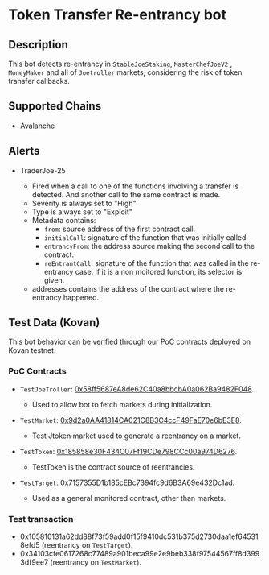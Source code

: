 # Token Transfer Re-entrancy bot

## Description

This bot detects re-entrancy in `StableJoeStaking`, `MasterChefJoeV2` , `MoneyMaker` and all of `Joetroller` markets, considering the risk of token transfer callbacks.

## Supported Chains

- Avalanche

## Alerts

- TraderJoe-25

  - Fired when a call to one of the functions involving a transfer is detected. And another call to the same contract is made.
  - Severity is always set to "High"
  - Type is always set to "Exploit"
  - Metadata contains:
    - `from`: source address of the first contract call.
    - `initialCall`: signature of the function that was initially called.
    - `entrancyFrom`: the address source making the second call to the contract.
    - `reEntrantCall`: signature of the function that was called in the re-entrancy case. If it is a non moitored function, its selector is given.
  - addresses contains the address of the contract where the re-entrancy happened.

## Test Data (Kovan)

This bot behavior can be verified through our PoC contracts deployed on Kovan testnet:

### PoC Contracts

- `TestJoeTroller`: [0x58ff5687eA8de62C40a8bbcbA0a062Ba9482F048](https://kovan.etherscan.io/address/0x58ff5687eA8de62C40a8bbcbA0a062Ba9482F048).

  - Used to allow bot to fetch markets during initialization.

- `TestMarket`: [0x9d2a0AA41814CA021C8B3C4ccF49FaE70e6bE3E8](https://kovan.etherscan.io/address/0x9d2a0AA41814CA021C8B3C4ccF49FaE70e6bE3E8).

  - Test Jtoken market used to generate a reentrancy on a market.

- `TestToken`: [0x185858e30F434C07Ff19CDe798CCc00a974D6276](https://kovan.etherscan.io/address/0x185858e30F434C07Ff19CDe798CCc00a974D6276).

  - TestToken is the contract source of reentrancies.

- `TestTarget`: [0x7157355D1b185cEBc7394fc9d6B3A69e432Dc1ad](https://kovan.etherscan.io/address/0x7157355D1b185cEBc7394fc9d6B3A69e432Dc1ad).

  - Used as a general monitored contract, other than markets.

### Test transaction

- 0x105810131a62dd88f73f59add0f15f9410dc531b375d2730daa1ef645318efd5 (reentrancy on `TestTarget`).
- 0x34103cfe0617268c77489a901beca99e2e9beb338f97544567ff8d3993df9ee7 (reentrancy on `TestMarket`).

